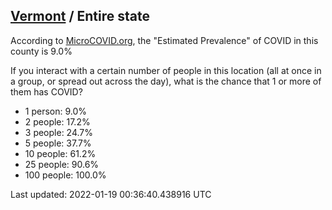 
## [Vermont](/united-states/vermont) / Entire state

According to [MicroCOVID.org](http://microcovid.org),
the "Estimated Prevalence" of COVID in this county is 9.0%

If you interact with a certain number of people in this location
(all at once in a group, or spread out across the day), what is the chance that
1 or more of them has COVID?

- 1 person: 9.0%
- 2 people: 17.2%
- 3 people: 24.7%
- 5 people: 37.7%
- 10 people: 61.2%
- 25 people: 90.6%
- 100 people: 100.0%

Last updated: 2022-01-19 00:36:40.438916 UTC
